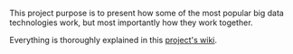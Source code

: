 This project purpose is to present how some of the most popular big data technologies work, but most importantly how they work together.

Everything is thoroughly explained in this [project's wiki](https://github.com/Finaxys/hadoop-tutorial/wiki).
